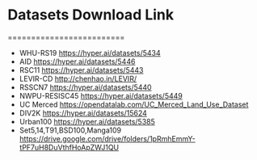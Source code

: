 # Datasets Download Link
=========================
* WHU-RS19  https://hyper.ai/datasets/5434
* AID https://hyper.ai/datasets/5446
* RSC11 https://hyper.ai/datasets/5443
* LEVIR-CD http://chenhao.in/LEVIR/
* RSSCN7 https://hyper.ai/datasets/5440
* NWPU-RESISC45 https://hyper.ai/datasets/5449
* UC Merced https://opendatalab.com/UC_Merced_Land_Use_Dataset
* DIV2K https://hyper.ai/datasets/15624
* Urban100 https://hyper.ai/datasets/5385
* Set5,14,T91,BSD100,Manga109 https://drive.google.com/drive/folders/1pRmhEmmY-tPF7uH8DuVthfHoApZWJ1QU 
